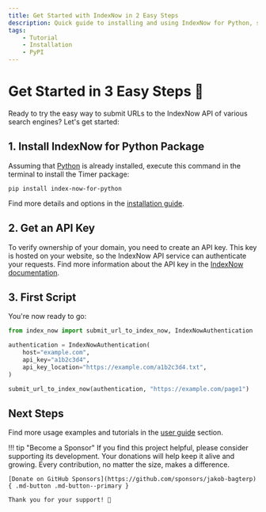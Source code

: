 ```yaml
---
title: Get Started with IndexNow in 2 Easy Steps
description: Quick guide to installing and using IndexNow for Python, so you can submit your first URLs within minutes. Includes code examples for beginners and advanced users.
tags:
    - Tutorial
    - Installation
    - PyPI
---
```


# Get Started in 3 Easy Steps 🚀
Ready to try the easy way to submit URLs to the IndexNow API of various search engines? Let's get started:

## 1. Install IndexNow for Python Package
Assuming that [Python](https://www.python.org/) is already installed, execute this command in the terminal to install the Timer package:

```shell title=""
pip install index-now-for-python
```

Find more details and options in the [installation guide](installation.md).

## 2. Get an API Key
To verify ownership of your domain, you need to create an API key. This key is hosted on your website, so the IndexNow API service can authenticate your requests. Find more information about the API key in the [IndexNow documentation](https://www.indexnow.org/api-key).

## 3. First Script
You're now ready to go:

```python linenums="1"
from index_now import submit_url_to_index_now, IndexNowAuthentication

authentication = IndexNowAuthentication(
    host="example.com",
    api_key="a1b2c3d4",
    api_key_location="https://example.com/a1b2c3d4.txt",
)

submit_url_to_index_now(authentication, "https://example.com/page1")
```

## Next Steps
Find more usage examples and tutorials in the [user guide](../user-guide/index.md) section.

!!! tip "Become a Sponsor"
    If you find this project helpful, please consider supporting its development. Your donations will help keep it alive and growing. Every contribution, no matter the size, makes a difference.

    [Donate on GitHub Sponsors](https://github.com/sponsors/jakob-bagterp){ .md-button .md-button--primary }

    Thank you for your support! 🙌
